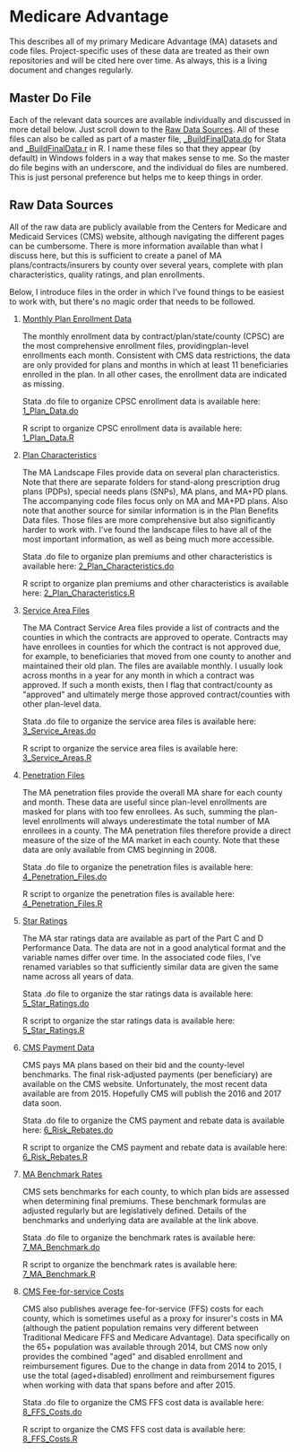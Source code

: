 # Medicare Advantage
This describes all of my primary Medicare Advantage (MA) datasets and code files. Project-specific uses of these data are treated as their own repositories and will be cited here over time. As always, this is a living document and changes regularly.

## Master Do File
Each of the relevant data sources are available individually and discussed in more detail below. Just scroll down to the [Raw Data Sources](https://github.com/imccart/Medicare-Advantage#raw-data-sources). All of these files can also be called as part of a master file, [_BuildFinalData.do](https://github.com/imccart/Medicare-Advantage/blob/master/stata_code/_BuildFinalData.do) for Stata and [_BuildFinalData.r](https://github.com/imccart/Medicare-Advantage/blob/master/R_code/_BuildFinalData.R) in R. I name these files so that they appear (by default) in Windows folders in a way that makes sense to me. So the master do file begins with an underscore, and the individual do files are numbered. This is just personal preference but helps me to keep things in order.

## Raw Data Sources
All of the raw data are publicly available from the Centers for Medicare and Medicaid Services (CMS) website, although navigating the different pages can be cumbersome. There is more information available than what I discuss here, but this is sufficient to create a panel of MA plans/contracts/insurers by county over several years, complete with plan characteristics, quality ratings, and plan enrollments.

Below, I introduce files in the order in which I've found things to be easiest to work with, but there's no magic order that needs to be followed. 

1. [Monthly Plan Enrollment Data](https://www.cms.gov/Research-Statistics-Data-and-Systems/Statistics-Trends-and-Reports/MCRAdvPartDEnrolData/Monthly-Enrollment-by-Contract-Plan-State-County.html)

   The monthly enrollment data by contract/plan/state/county (CPSC) are the most comprehensive enrollment files, providingplan-level enrollments each month. Consistent with CMS data restrictions, the data are only provided for plans and months in which at least 11 beneficiaries enrolled in the plan. In all other cases, the enrollment data are indicated as missing.
   
   Stata .do file to organize CPSC enrollment data is available here: [1_Plan_Data.do](https://github.com/imccart/Medicare-Advantage/blob/master/stata_code/1_Plan_Data.do)
   
   R script to organize CPSC enrollment data is available here: [1_Plan_Data.R](https://github.com/imccart/Medicare-Advantage/blob/master/R_code/1_Plan_Data.R)
   

2. [Plan Characteristics](https://www.cms.gov/Medicare/Prescription-Drug-Coverage/PrescriptionDrugCovGenIn/)

   The MA Landscape Files provide data on several plan characteristics. Note that there are separate folders for stand-along prescription drug plans (PDPs), special needs plans (SNPs), MA plans, and MA+PD plans. The accompanying code files focus only on MA and MA+PD plans. Also note that another source for similar information is in the Plan Benefits Data files. Those files are more comprehensive but also significantly harder to work with. I've found the landscape files to have all of the most important information, as well as being much more accessible.
   
   Stata .do file to organize plan premiums and other characteristics is available here: [2_Plan_Characteristics.do](https://github.com/imccart/Medicare-Advantage/blob/master/stata_code/2_Plan_Characteristics.do)
   
   R script to organize plan premiums and other characteristics is available here: [2_Plan_Characteristics.R](https://github.com/imccart/Medicare-Advantage/blob/master/R_code/2_Plan_Characteristics.R)


3. [Service Area Files](https://www.cms.gov/Research-Statistics-Data-and-Systems/Statistics-Trends-and-Reports/MCRAdvPartDEnrolData/MA-Contract-Service-Area-by-State-County.html)

   The MA Contract Service Area files provide a list of contracts and the counties in which the contracts are approved to operate. Contracts may have enrollees in counties for which the contract is not approved due, for example, to beneficiaries that moved from one county to another and maintained their old plan. The files are available monthly. I usually look across months in a year for any month in which a contract was approved. If such a month exists, then I flag that contract/county as "approved" and ultimately merge those approved contract/counties with other plan-level data.
   
   Stata .do file to organize the service area files is available here: [3_Service_Areas.do](https://github.com/imccart/Medicare-Advantage/blob/master/stata_code/3_Service_Areas.do)

   R script to organize the service area files is available here: [3_Service_Areas.R](https://github.com/imccart/Medicare-Advantage/blob/master/R_code/3_Service_Areas.R)

   
4. [Penetration Files](https://www.cms.gov/Research-Statistics-Data-and-Systems/Statistics-Trends-and-Reports/MCRAdvPartDEnrolData/MA-State-County-Penetration.html)

   The MA penetration files provide the overall MA share for each county and month. These data are useful since plan-level enrollments are masked for plans with too few enrollees. As such, summing the plan-level enrollments will always underestimate the total number of MA enrollees in a county. The MA penetration files therefore provide a direct measure of the size of the MA market in each county. Note that these data are only available from CMS beginning in 2008.
   
   Stata .do file to organize the penetration files is available here: [4_Penetration_Files.do](https://github.com/imccart/Medicare-Advantage/blob/master/stata_code/4_Penetration_Files.do)

   R script to organize the penetration files is available here: [4_Penetration_Files.R](https://github.com/imccart/Medicare-Advantage/blob/master/R_code/4_Penetration_Files.R)

   
5. [Star Ratings](https://www.cms.gov/medicare/prescription-drug-coverage/prescriptiondrugcovgenin/performancedata.html)

   The MA star ratings data are available as part of the Part C and D Performance Data. The data are not in a good analytical format and the variable names differ over time. In the associated code files, I've renamed variables so that sufficiently similar data are given the same name across all years of data.
   
   Stata .do file to organize the star ratings data is available here: [5_Star_Ratings.do](https://github.com/imccart/Medicare-Advantage/blob/master/stata_code/5_Star_Ratings.do)

   R script to organize the star ratings data is available here: [5_Star_Ratings.R](https://github.com/imccart/Medicare-Advantage/blob/master/R_code/5_Star_Ratings.R)


6. [CMS Payment Data](https://www.cms.gov/Medicare/Medicare-Advantage/Plan-Payment/Plan-Payment-Data.html)

   CMS pays MA plans based on their bid and the county-level benchmarks. The final risk-adjusted payments (per beneficiary) are available on the CMS website. Unfortunately, the most recent data available are from 2015. Hopefully CMS will publish the 2016 and 2017 data soon.
   
   Stata .do file to organize the CMS payment and rebate data is available here:
   [6_Risk_Rebates.do](https://github.com/imccart/Medicare-Advantage/blob/master/stata_code/6_Risk_Rebates.do)

   R script to organize the CMS payment and rebate data is available here:
   [6_Risk_Rebates.R](https://github.com/imccart/Medicare-Advantage/blob/master/R_code/6_Risk_Rebates.R)

   
7. [MA Benchmark Rates](https://www.cms.gov/Medicare/Health-Plans/MedicareAdvtgSpecRateStats/Ratebooks-and-Supporting-Data.html)

   CMS sets benchmarks for each county, to which plan bids are assessed when determining final premiums. These benchmark formulas are adjusted regularly but are legislatively defined. Details of the benchmarks and underlying data are available at the link above.
   
   Stata .do file to organize the benchmark rates is available here: [7_MA_Benchmark.do](https://github.com/imccart/Medicare-Advantage/blob/master/stata_code/7_MA_Benchmark.do)

   R script to organize the benchmark rates is available here: [7_MA_Benchmark.R](https://github.com/imccart/Medicare-Advantage/blob/master/R_code/7_MA_Benchmark.R)

   
8. [CMS Fee-for-service Costs](https://www.cms.gov/Medicare/Health-Plans/MedicareAdvtgSpecRateStats/FFS-Data.html)

   CMS also publishes average fee-for-service (FFS) costs for each county, which is sometimes useful as a proxy for insurer's costs in MA (although the patient population remains very different between Traditional Medicare FFS and Medicare Advantage). Data specifically on the 65+ population was available through 2014, but CMS now only provides the combined "aged" and disabled enrollment and reimbursement figures. Due to the change in data from 2014 to 2015, I use the total (aged+disabled) enrollment and reimbursement figures when working with data that spans before and after 2015.
   
   Stata .do file to organize the CMS FFS cost data is available here:
   [8_FFS_Costs.do](https://github.com/imccart/Medicare-Advantage/blob/master/stata_code/8_FFS_Costs.do)
   
   R script to organize the CMS FFS cost data is available here:
   [8_FFS_Costs.R](https://github.com/imccart/Medicare-Advantage/blob/master/R_code/8_FFS_Costs.R)   